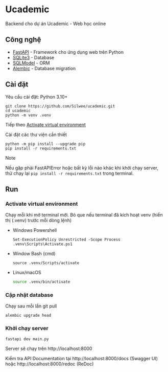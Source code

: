 # Ucademic
Backend cho dự án Ucademic - Web học online


## Công nghệ
- [FastAPI](https://fastapi.tiangolo.com) - Framework cho ứng dụng web trên Python
- [SQLite3](https://www.sqlite.org) - Database 
- [SQLModel](https://sqlmodel.tiangolo.com) - ORM
- [Alembic](https://alembic.sqlalchemy.org/) - Database migration


## Cài đặt
Yêu cầu cài đặt: Python 3.10+ 


```shell
git clone https://github.com/Silwee/ucademic.git
cd ucademic
python -m venv .venv
```

Tiếp theo [Activate virtual environment](#Activate-virtual-environment)

Cài đặt các thư viện cần thiết

```
python -m pip install --upgrade pip
pip install -r requirements.txt
```

> [!NOTE]
> Nếu gặp phải FastAPIError hoặc bất kỳ lỗi nào khác khi khởi chạy server, 
thử chạy lại `pip install -r requirements.txt` trong terminal.


## Run
### Activate virtual environment
Chạy mỗi khi mở terminal mới. Bỏ que nếu terminal đã kích hoạt venv (hiển thị (.venv) trước mỗi dòng lệnh)
- Windows Powershell

  ```shell
  Set-ExecutionPolicy Unrestricted -Scope Process
  .venv\Scripts\Activate.ps1
  ```

- Window Bash (cmd)

  ```shell
  source .venv/Scripts/activate
  ```

- Linux/macOS

  ```sh
  source .venv/bin/activate
  ```

### Cập nhật database
Chạy sau mỗi lần git pull
```shell
alembic upgrade head
```

### Khởi chạy server
```
fastapi dev main.py
```

Server sẽ chạy trên http://localhost:8000

Kiểm tra API Documentation tại http://localhost:8000/docs (Swagger UI) hoặc http://localhost:8000/redoc (ReDoc)
